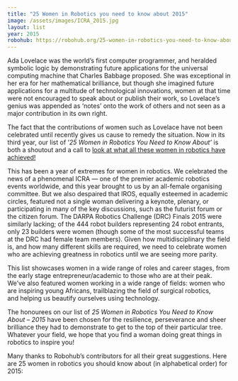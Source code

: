 ```yaml
---
title: "25 Women in Robotics you need to know about 2015"
image: /assets/images/ICRA_2015.jpg
layout: list
year: 2015
robohub: https://robohub.org/25-women-in-robotics-you-need-to-know-about-2015/
---
```

Ada Lovelace was the world’s first computer programmer, and heralded symbolic logic by demonstrating future applications for the universal computing machine that Charles Babbage proposed. She was exceptional in her era for her mathematical brilliance, but though she imagined future applications for a multitude of technological innovations, women at that time were not encouraged to speak about or publish their work, so Lovelace’s genius was appended as ‘notes’ onto the work of others and not seen as a major contribution in its own right.

The fact that the contributions of women such as Lovelace have not been celebrated until recently gives us cause to remedy the situation. Now in its third year, our list of ‘_25 Women in Robotics You Need to Know About’_ is both a shoutout and a call to [look at what all these women in robotics have achieved!](https://twitter.com/home/?status=look%20at%20what%20all%20these%20women%20in%20robotics%20have%20achieved!%20https://robohub.org/25-women-in-robotics-you-need-to-know-about-2015/%20@Robohub) 

This has been a year of extremes for women in robotics. We celebrated the news of a phenomenal ICRA — one of the premier academic robotics events worldwide, and this year brought to us by an all-female organising committee. But we also despaired that IROS, equally esteemed in academic circles, featured not a single woman delivering a keynote, plenary, or participating in many of the key discussions, such as the futurist forum or the citizen forum. The DARPA Robotics Challenge (DRC) Finals 2015 were similarly lacking; of the 444 robot builders representing 24 robot entrants, only 23 builders were women (though some of the most successful teams at the DRC had female team members). Given how multidisciplinary the field is, and how many different skills are required, we need to celebrate women who are achieving greatness in robotics until we are seeing more parity.

This list showcases women in a wide range of roles and career stages, from the early stage entrepreneur/academic to those who are at their peak. We’ve also featured women working in a wide range of fields: women who are inspiring young Africans, trailblazing the field of surgical robotics, and helping us beautify ourselves using technology.

The honourees on our list of _25 Women in Robotics You Need to Know About – 2015_ have been chosen for the resilience, perseverance and sheer brilliance they had to demonstrate to get to the top of their particular tree. Whatever your field, we hope that you find a woman doing great things in robotics to inspire you!

Many thanks to Robohub’s contributors for all their great suggestions. Here are 25 women in robotics you should know about (in alphabetical order) for 2015:
